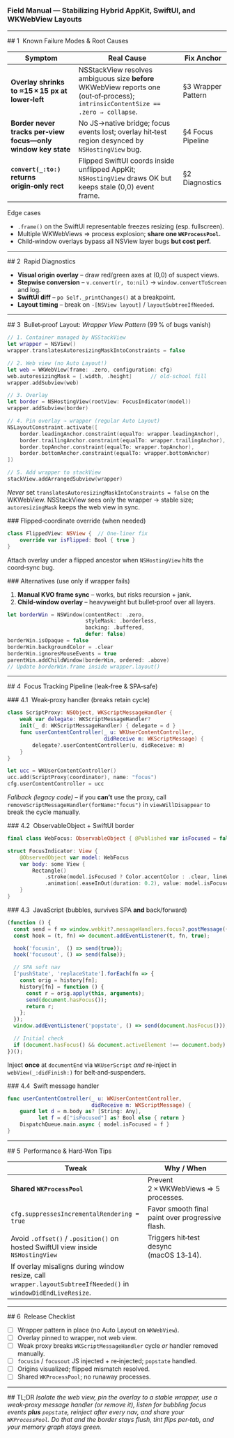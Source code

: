 ### Field Manual — Stabilizing Hybrid AppKit, SwiftUI, and WKWebView Layouts

---

\## 1  Known Failure Modes & Root Causes

| Symptom                                                      | Real Cause                                                                                                                         | Fix Anchor         |
| ------------------------------------------------------------ | ---------------------------------------------------------------------------------------------------------------------------------- | ------------------ |
| **Overlay shrinks to ≈15 × 15 px at lower‑left**             | NSStackView resolves ambiguous size **before** WKWebView reports one (out‑of‑process); `intrinsicContentSize == .zero ⇒ collapse`. | §3 Wrapper Pattern |
| **Border never tracks per‑view focus—only window key state** | No JS→native bridge; focus events lost; overlay hit‑test region desynced by `NSHostingView` bug.                                   | §4 Focus Pipeline  |
| **`convert(_:to:)` returns origin‑only rect**                | Flipped SwiftUI coords inside unflipped AppKit; `NSHostingView` draws OK but keeps stale (0,0) event frame.                        | §2 Diagnostics     |

Edge cases

* `.frame()` on the SwiftUI representable freezes resizing (esp. fullscreen).
* Multiple WKWebViews ⇒ process explosion; **share one `WKProcessPool`.**
* Child‑window overlays bypass all NSView layer bugs **but cost perf.**

---

\## 2  Rapid Diagnostics

* **Visual origin overlay** – draw red/green axes at (0,0) of suspect views.
* **Stepwise conversion** – `v.convert(r, to:nil)` → `window.convertToScreen` and log.
* **SwiftUI diff** – `po Self._printChanges()` at a breakpoint.
* **Layout timing** – break on `-[NSView layout]` / `layoutSubtreeIfNeeded`.

---

\## 3  Bullet‑proof Layout: *Wrapper View Pattern* (99 % of bugs vanish)

```swift
// 1. Container managed by NSStackView
let wrapper = NSView()
wrapper.translatesAutoresizingMaskIntoConstraints = false

// 2. Web view (no Auto Layout!)
let web = WKWebView(frame: .zero, configuration: cfg)
web.autoresizingMask = [.width, .height]      // old‑school fill
wrapper.addSubview(web)

// 3. Overlay
let border = NSHostingView(rootView: FocusIndicator(model))
wrapper.addSubview(border)

// 4. Pin overlay → wrapper (regular Auto Layout)
NSLayoutConstraint.activate([
    border.leadingAnchor.constraint(equalTo: wrapper.leadingAnchor),
    border.trailingAnchor.constraint(equalTo: wrapper.trailingAnchor),
    border.topAnchor.constraint(equalTo: wrapper.topAnchor),
    border.bottomAnchor.constraint(equalTo: wrapper.bottomAnchor)
])

// 5. Add wrapper to stackView
stackView.addArrangedSubview(wrapper)
```

*Never* set `translatesAutoresizingMaskIntoConstraints = false` on the WKWebView. NSStackView sees only the wrapper → stable size; `autoresizingMask` keeps the web view in sync.

\### Flipped‑coordinate override (when needed)

```swift
class FlippedView: NSView {  // One‑liner fix
    override var isFlipped: Bool { true }
}
```

Attach overlay under a flipped ancestor when `NSHostingView` hits the coord‑sync bug.

\### Alternatives (use only if wrapper fails)

1. **Manual KVO frame sync** – works, but risks recursion + jank.
2. **Child‑window overlay** – heavyweight but bullet‑proof over all layers.

```swift
let borderWin = NSWindow(contentRect: .zero,
                         styleMask: .borderless,
                         backing: .buffered,
                         defer: false)
borderWin.isOpaque = false
borderWin.backgroundColor = .clear
borderWin.ignoresMouseEvents = true
parentWin.addChildWindow(borderWin, ordered: .above)
// Update borderWin.frame inside wrapper.layout()
```

---

\## 4  Focus Tracking Pipeline (leak‑free & SPA‑safe)

\### 4.1  Weak‑proxy handler (breaks retain cycle)

```swift
class ScriptProxy: NSObject, WKScriptMessageHandler {
    weak var delegate: WKScriptMessageHandler?
    init(_ d: WKScriptMessageHandler) { delegate = d }
    func userContentController(_ u: WKUserContentController,
                               didReceive m: WKScriptMessage) {
        delegate?.userContentController(u, didReceive: m)
    }
}

let ucc = WKUserContentController()
ucc.add(ScriptProxy(coordinator), name: "focus")
cfg.userContentController = ucc
```

*Fallback (legacy code)* – if you **can’t** use the proxy, call `removeScriptMessageHandler(forName:"focus")` in `viewWillDisappear` to break the cycle manually.

\### 4.2  ObservableObject + SwiftUI border

```swift
final class WebFocus: ObservableObject { @Published var isFocused = false }

struct FocusIndicator: View {
    @ObservedObject var model: WebFocus
    var body: some View {
        Rectangle()
            .stroke(model.isFocused ? Color.accentColor : .clear, lineWidth: 3)
            .animation(.easeInOut(duration: 0.2), value: model.isFocused)
    }
}
```

\### 4.3  JavaScript (bubbles, survives SPA **and** back/forward)

```javascript
(function () {
  const send = f => window.webkit?.messageHandlers.focus?.postMessage({ isFocused: f });
  const hook = (t, fn) => document.addEventListener(t, fn, true);

  hook('focusin',  () => send(true));
  hook('focusout', () => send(false));

  // SPA soft nav
  ['pushState', 'replaceState'].forEach(fn => {
    const orig = history[fn];
    history[fn] = function () {
      const r = orig.apply(this, arguments);
      send(document.hasFocus());
      return r;
    };
  });
  window.addEventListener('popstate', () => send(document.hasFocus()));

  // Initial check
  if (document.hasFocus() && document.activeElement !== document.body) send(true);
})();
```

Inject **once** at `documentEnd` via `WKUserScript` *and* re‑inject in `webView(_:didFinish:)` for belt‑and‑suspenders.

\### 4.4  Swift message handler

```swift
func userContentController(_ u: WKUserContentController,
                           didReceive m: WKScriptMessage) {
    guard let d = m.body as? [String: Any],
          let f = d["isFocused"] as? Bool else { return }
    DispatchQueue.main.async { model.isFocused = f }
}
```

---

\## 5  Performance & Hard‑Won Tips

| Tweak                                                                                                          | Why / When                                       |
| -------------------------------------------------------------------------------------------------------------- | ------------------------------------------------ |
| **Shared `WKProcessPool`**                                                                                     | Prevent 2 × WKWebViews ⇒ 5 processes.            |
| `cfg.suppressesIncrementalRendering = true`                                                                    | Favor smooth final paint over progressive flash. |
| Avoid `.offset()` / `.position()` on hosted SwiftUI view inside `NSHostingView`                                | Triggers hit‑test desync (macOS 13‑14).          |
| If overlay misaligns during window resize, call `wrapper.layoutSubtreeIfNeeded()` in `windowDidEndLiveResize`. |                                                  |

---

\## 6  Release Checklist

* [ ] Wrapper pattern in place (no Auto Layout on `WKWebView`).
* [ ] Overlay pinned to wrapper, not web view.
* [ ] Weak proxy breaks `WKScriptMessageHandler` cycle *or* handler removed manually.
* [ ] `focusin` / `focusout` JS injected + re‑injected; `popstate` handled.
* [ ] Origins visualized; flipped mismatch resolved.
* [ ] Shared `WKProcessPool`; no runaway processes.

---

\## TL;DR
*Isolate the web view, pin the overlay to a stable wrapper, use a weak‑proxy message handler (or remove it), listen for bubbling focus events **plus** `popstate`, reinject after every nav, and share your `WKProcessPool`. Do that and the border stays flush, tint flips per‑tab, and your memory graph stays green.*
